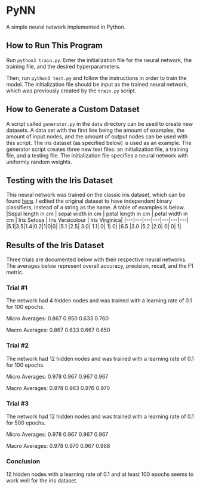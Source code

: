 # PyNN
A simple neural network implemented in Python.

## How to Run This Program
Run ```python3 train.py```. Enter the initialization file for the neural network, the training file, and the desired hyperparameters.

Then, run ```python3 test.py``` and follow the instructions in order to train the model. The initialization file should be input as the trained neural network, which was previously created by the ```train.py``` script.


## How to Generate a Custom Dataset
A script called ```generator.py``` in the ```data``` directory can be used to create new datasets. A data set with the first line being the amount of examples, the amount of input nodes, and the amount of output nodes can be used with this script. The iris dataset (as specified below) is used as an example. The generator script creates three new text files: an initialization file, a training file, and a testing file. The initialization file specifies a neural network with uniformly random weights. 

## Testing with the Iris Dataset
This neural network was trained on the classic iris dataset, which can be found [here](https://archive.ics.uci.edu/ml/datasets/iris). I edited the original dataset to have independent binary classifiers, instead of a string as the name. A table of examples is below.
|Sepal length in cm | sepal width in cm | petal length in cm | petal width in cm | Iris Setosa | Iris Versicolour | Iris Virginica|
|---|---|---|---|---|---|---|
|5.1|3.5|1.4|0.2|1|0|0|
|5.1 |2.5| 3.0| 1.1| 0| 1| 0|
|6.5 |3.0 |5.2 |2.0| 0| 0| 1|


## Results of the Iris Dataset
Three trials are documented below with their respective neural networks. The averages below represent overall accuracy, precision, recall, and the F1 metric.

### Trial #1
The network had 4 hidden nodes and was trained with a learning rate of 0.1 for 100 epochs.

Micro Averages: 0.867 0.950 0.633 0.760

Macro Averages: 0.867 0.633 0.667 0.650

### Trial #2
The network had 12 hidden nodes and was trained with a learning rate of 0.1 for 100 epochs.

Micro Averages: 0.978 0.967 0.967 0.967

Macro Averages: 0.978 0.963 0.976 0.970


### Trial #3
The network had 12 hidden nodes and was trained with a learning rate of 0.1 for 500 epochs.

Micro Averages: 0.978 0.967 0.967 0.967

Macro Averages: 0.978 0.970 0.967 0.968

### Conclusion
12 hidden nodes with a learning rate of 0.1 and at least 100 epochs seems to work well for the iris dataset.
